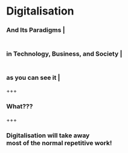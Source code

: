 # Digitalisation

### And Its Paradigms |
### <br> in Technology, Business, and Society |
### <br>as you can see it |

+++

### What???

+++

### Digitalisation will take away<br> most of the normal repetitive work!
